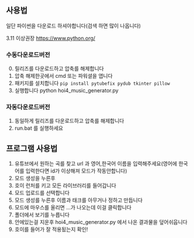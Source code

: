 ## 사용법
일단 파이썬을 다운로드 하셔야합니다(검색 하면 많이 나옵니다)

3.11 이상권장
https://www.python.org/


### 수동다운로드버전


0. 릴리즈를 다운로드하고 압축를 해제합니다
1. 압축 해제한곳에서 cmd 또는 파워셜을 엽니다
2. 패키지를 설치합니다
   ```pip install pytubefix pydub tkinter pillow```
3. 실행합니다 python hoi4_music_generator.py


### 자동다운로드버전

1. 동일하게 릴리즈를 다운로드하고 압축를 해제합니다
2. run.bat 를 실행하세요


## 프로그램 사용법
1. 유튜브에서 원하는 곡를 찾고 url 과 영어,한국어 이름을 입력해주세요(영어에 한국어를 입력한다면 id가 이상해져 모드가 작동안합니다)
2. 모드 생성을 누른후
3.  호이 런처를 키고 모든 라이브러리를 들어갑니다
4.   모드 업로드를 선택합니다
5.  모드 생성를 누른후 이름과 태크를 아무거나 정하고 만듭니다
6.  모드에 마우스를 올리면 ...가 나오는데 이걸 클릭합니다
7. 폴더에서 보기를 누릅니다
8. 안에있는걸 지운후 hoi4_music_generator.py 에서 나온 결과물을 덮어쉬웁니다
9. 호이를 들어가 잘 적용됬는지 확인!
